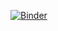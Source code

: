[![Binder](https://mybinder.org/badge_logo.svg)](https://mybinder.org/v2/gh/vishwesh5/The-Pandas-Workshop/HEAD)
